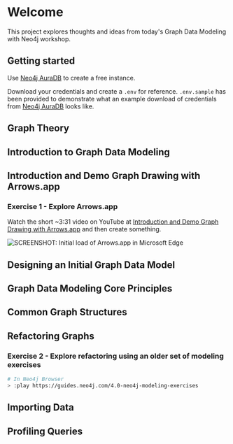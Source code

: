 # Welcome

This project explores thoughts and ideas from today's Graph Data Modeling with Neo4j workshop.

## Getting started

Use [Neo4j AuraDB](https://neo4j.com/cloud/platform/aura-graph-database/) to create a free instance.

Download your credentials and create a `.env` for reference. `.env.sample` has been provided to demonstrate what an example download of credentials from [Neo4j AuraDB](https://neo4j.com/cloud/platform/aura-graph-database/) looks like.

## Graph Theory

## Introduction to Graph Data Modeling

## Introduction and Demo Graph Drawing with Arrows.app

### Exercise 1 - Explore Arrows.app

Watch the short ~3:31 video on YouTube at [Introduction and Demo Graph Drawing with Arrows.app](https://www.youtube.com/watch?v=ZHJ-BrKJ8A4) and then create something.

![SCREENSHOT: Initial load of Arrows.app in Microsoft Edge](./assets/exercise-01/Screenshot%202024-06-18%20at%209.41.32 AM.png)

## Designing an Initial Graph Data Model

## Graph Data Modeling Core Principles

## Common Graph Structures

## Refactoring Graphs

### Exercise 2 - Explore refactoring using an older set of modeling exercises

```sh
# In Neo4j Browser
> :play https://guides.neo4j.com/4.0-neo4j-modeling-exercises
```

## Importing Data

## Profiling Queries
